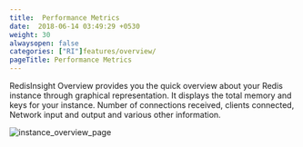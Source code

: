 ```yaml
---
title:  Performance Metrics
date:  2018-06-14 03:49:29 +0530
weight: 30
alwaysopen: false
categories: ["RI"]features/overview/
pageTitle: Performance Metrics
---
```

RedisInsight Overview provides you the quick overview about your Redis instance through graphical representation. It displays the total memory and keys for your instance. Number of connections received, clients connected, Network input and output and various other information.

![instance_overview_page](/images/ri/instance_overview_page.png)
